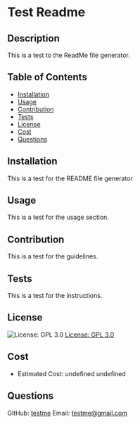# Test Readme

## Description
This is a test to the ReadMe file generator.

## Table of Contents
- [Installation](#installation)
- [Usage](#usage)
- [Contribution](#contribution)
- [Tests](#tests)
- [License](#license)
- [Cost](#cost)
- [Questions](#questions)

## Installation
This is a test for the README file generator

## Usage
This is a test for the usage section.

## Contribution
This is a test for the guidelines.

## Tests
This is a test for the instructions.

## License
![License: GPL 3.0](https://img.shields.io/badge/License-GPLv3-blue.svg) [License: GPL 3.0](https://opensource.org/licenses/GPL-3.0)

## Cost
- Estimated Cost: undefined undefined

## Questions
GitHub: [testme](https://github.com/testme)
Email: testme@gmail.com

